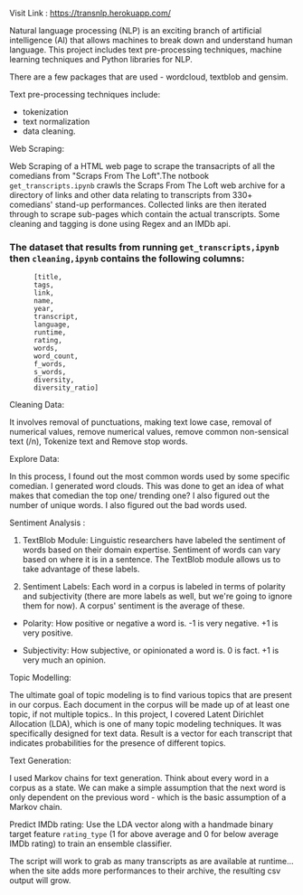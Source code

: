 Visit Link :  https://transnlp.herokuapp.com/

Natural language processing (NLP) is an exciting branch of artificial intelligence (AI) that allows machines to break down and understand human language. This project includes text pre-processing techniques, machine learning techniques and Python libraries for NLP. 

There are a few packages that are used - wordcloud, textblob and gensim.

Text pre-processing techniques include:

* tokenization
* text normalization
* data cleaning. 

Web Scraping:

Web Scraping of a HTML web page to scrape the transacripts of all the comedians from "Scraps From The Loft".The notbook `get_transcripts.ipynb` crawls the Scraps From The Loft web archive for a directory of links and other data relating to transcripts from 330+ comedians' stand-up performances. Collected links are then iterated through to scrape sub-pages which contain the actual transcripts. Some cleaning and tagging is done using Regex and an IMDb api.
### The dataset that results from running `get_transcripts,ipynb` then `cleaning,ipynb` contains the following columns: 
          [title, 
          tags,  
          link, 
          name, 
          year, 
          transcript, 
          language, 
          runtime, 
          rating,
          words,
          word_count,
          f_words,
          s_words,
          diversity,
          diversity_ratio]

Cleaning Data: 

It involves removal of punctuations, making text lowe case, removal of numerical values, remove numerical values, remove common non-sensical text (/n), Tokenize text and Remove stop words.

Explore Data: 

In this process, I found out the most common words used by some specific comedian. I generated word clouds. This was done to get an idea of what makes that comedian the top one/ trending one? 
I also figured out the number of unique words.
I also figured out the bad words used.

Sentiment Analysis :

1. TextBlob Module: Linguistic researchers have labeled the sentiment of words based on their domain expertise. Sentiment of words can vary based on where it is in a sentence. The TextBlob module allows us to take advantage of these labels.

2. Sentiment Labels: Each word in a corpus is labeled in terms of polarity and subjectivity (there are more labels as well, but we're going to ignore them for now). A corpus' sentiment is the average of these.

* Polarity: How positive or negative a word is. -1 is very negative. +1 is very positive.

* Subjectivity: How subjective, or opinionated a word is. 0 is fact. +1 is very much an opinion.

Topic Modelling:

The ultimate goal of topic modeling is to find various topics that are present in our corpus. Each document in the corpus will be made up of at least one topic, if not multiple topics.. In this project, I covered Latent Dirichlet Allocation (LDA), which is one of many topic modeling techniques. It was specifically designed for text data. Result is a vector for each transcript that indicates probabilities for the presence of different topics.

Text Generation:

I used Markov chains for text generation. Think about every word in a corpus as a state. We can make a simple assumption that the next word is only dependent on the previous word - which is the basic assumption of a Markov chain.

Predict IMDb rating: 
Use the LDA vector along with a handmade binary target feature `rating_type` (1 for above average and 0 for below average IMDb rating) to train an ensemble classifier.


The script will work to grab as many transcripts as are available at runtime... when the site adds more performances to their archive, the resulting csv output will grow.
